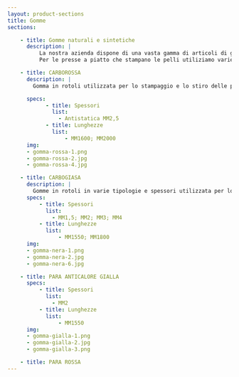 ```yaml
---
layout: product-sections
title: Gomme
sections:

    - title: Gomme naturali e sintetiche
      description: |
          La nostra azienda dispone di una vasta gamma di articoli di gomma utilizzata nel settore della conceria. Ogniuna di esse ha un differente impiego.
          Per le presse a piatto che stampano le pelli utiliziamo varie tipologie di gomma, sia naturale che sintetica, disponibile in varie mescole ed in vari spezzoni, per le diverse applicazioni a seconda delle esigenze del cliente. Abbiamo inoltre gomme utilizzate per effettuare tappeti per palissoni e gomme che vengono utilizzate nella lavorazione di smerigliatura, per ripulire la carta smeriglio, consentendo quindi di utilizzare meno fogli.

    - title: CARBOROSSA
      description: |
        Gomma in rotoli utilizzata per lo stampaggio e lo stiro delle pelli oltre che per effettuare tappeti per palissone. <br>

      specs:
            - title: Spessori
              list:
                - Antistatica MM2,5
            - title: Lunghezze
              list:
                  - MM1600; MM2000
      img:
      - gomma-rossa-1.png
      - gomma-rossa-2.jpg
      - gomma-rossa-4.jpg

    - title: CARBOGIASA
      description: |
        Gomme in rotoli in varie tipologie e spessori utilizzata per lo stampaggio delle pelli. Tra queste abbiamo la lastra Carboten originale antistatica, anticalore e antisolvente, resistente a temperature e pressioni elevate.
      specs:
          - title: Spessori
            list:
              - MM1,5; MM2; MM3; MM4
          - title: Lunghezze
            list:
                - MM1550; MM1800
      img:
      - gomma-nera-1.png
      - gomma-nera-2.jpg
      - gomma-nera-6.jpg

    - title: PARA ANTICALORE GIALLA
      specs:
          - title: Spessori
            list:
              - MM2
          - title: Lunghezze
            list:
                - MM1550
      img:
      - gomma-gialla-1.png
      - gomma-gialla-2.jpg
      - gomma-gialla-3.png

    - title: PARA ROSSA
---
```


